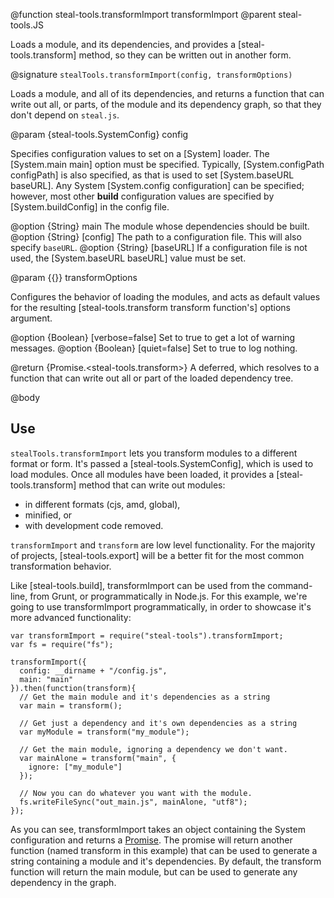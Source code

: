 @function steal-tools.transformImport transformImport
@parent steal-tools.JS 

Loads a module, and its dependencies, and provides a [steal-tools.transform] 
method, so they can be written out in another form.

@signature `stealTools.transformImport(config, transformOptions)`

Loads a module, and all of its dependencies, and returns a function that
can write out all, or parts, of the module and its dependency graph,
so that they don't depend on `steal.js`.

@param {steal-tools.SystemConfig} config

Specifies configuration values to set on 
a [System] loader. The [System.main main] option must be specified. Typically,
[System.configPath configPath] is also specified, as that is used to set 
[System.baseURL baseURL].  Any System [System.config configuration] can be specified; however,
most other __build__ configuration values are specified
by [System.buildConfig] in the config file.

@option {String} main The module whose dependencies should be built.
@option {String} [config] The path to a configuration file. This
will also specify `baseURL`.
@option {String} [baseURL] If a configuration file is not used, 
the [System.baseURL baseURL] value must be set.

@param {{}} transformOptions

Configures the behavior of loading the modules, and acts as default values
for the resulting [steal-tools.transform transform function's] options argument.

@option {Boolean} [verbose=false] Set to true to get a lot of warning messages.
@option {Boolean} [quiet=false] Set to true to log nothing.

@return {Promise.<steal-tools.transform>} A deferred, which resolves to a function that can write out all or part of the loaded dependency tree. 



@body

## Use

`stealTools.transformImport` lets you transform modules to a different 
format or form.  It's passed a [steal-tools.SystemConfig], which is used
to load modules. Once all modules have been loaded, it provides a
[steal-tools.transform] method that can write out modules:

 - in different formats (cjs, amd, global),
 - minified, or
 - with development code removed.
 
`transformImport` and `transform` are low level functionality. For the majority of projects, [steal-tools.export]
will be a better fit for the most common transformation behavior.

Like [steal-tools.build], transformImport can be used from the command-line, from Grunt, or 
programmatically in Node.js. For this example, we're going to use 
transformImport programmatically, in order to showcase 
it's more advanced functionality:

    var transformImport = require("steal-tools").transformImport;
    var fs = require("fs");

    transformImport({
      config: __dirname + "/config.js",
      main: "main"
    }).then(function(transform){
      // Get the main module and it's dependencies as a string
      var main = transform();

      // Get just a dependency and it's own dependencies as a string
      var myModule = transform("my_module");

      // Get the main module, ignoring a dependency we don't want.
      var mainAlone = transform("main", {
        ignore: ["my_module"]
      });

      // Now you can do whatever you want with the module.
      fs.writeFileSync("out_main.js", mainAlone, "utf8");
    });

As you can see, transformImport takes an object containing the 
System configuration and returns a [Promise](https://developer.mozilla.org/en-US/docs/Web/JavaScript/Reference/Global_Objects/Promise). 
The promise will return another function (named transform in this example) that can be used to generate 
a string containing a module and it's dependencies. By default, the transform 
function will return the main module, but can be used to generate any dependency in the graph.
